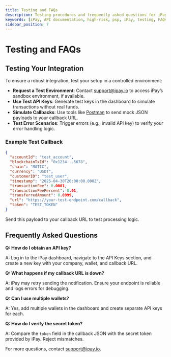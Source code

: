 ```yaml
---
title: Testing and FAQs
description: Testing procedures and frequently asked questions for iPay API integration.
keywords: [iPay, API documentation, high-risk, psp, iPay, testing, FAQs, test environment, test API keys, simulate callbacks, error scenarios, support]
sidebar_position: 7
---
```


# Testing and FAQs

## Testing Your Integration

To ensure a robust integration, test your setup in a controlled environment:

- **Request a Test Environment**: Contact [support@ipay.io](mailto:support@ipay.io) to access iPay’s sandbox environment, if available.
- **Use Test API Keys**: Generate test keys in the dashboard to simulate transactions without real funds.
- **Simulate Callbacks**: Use tools like [Postman](https://www.postman.com/) to send mock JSON payloads to your callback URL.
- **Test Error Scenarios**: Trigger errors (e.g., invalid API key) to verify your error handling logic.

### Example Test Callback

```json
{
  "accountId": "test_account",
  "blockchainTxId": "0x1234...5678",
  "chain": "MATIC",
  "currency": "USDT",
  "customerID": "test_user",
  "timestamp": "2025-04-30T20:00:00.000Z",
  "transactionFee": 0.0001,
  "transactionFeePercent": 0.01,
  "transferredAmount": 0.0999,
  "url": "https://your-test-endpoint.com/callback",
  "token": "TEST_TOKEN"
}
```

Send this payload to your callback URL to test processing logic.

## Frequently Asked Questions

**Q: How do I obtain an API key?**

A: Log in to the iPay dashboard, navigate to the API Keys section, and create a new key with your company, wallet, and callback URL.

**Q: What happens if my callback URL is down?**

A: iPay may retry sending the notification. Ensure your endpoint is reliable and logs errors for debugging.

**Q: Can I use multiple wallets?**

A: Yes, add multiple wallets in the dashboard and create separate API keys for each.

**Q: How do I verify the secret token?**

A: Compare the `token` field in the callback JSON with the secret token provided by iPay. Reject mismatches.

For more questions, contact [support@ipay.io](mailto:support@ipay.io).